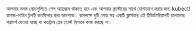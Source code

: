 আপনার সমস্ত নোডগুলিতে শেল অ্যাক্সেস থাকতে হবে এবং আপনার ক্লাস্টারের সাথে যোগাযোগ করার জন্য 
kubectl কমান্ড-লাইন টুলটি কনফিগার করা আবশ্যক। কমপক্ষে দুটি নোড সহ একটি ক্লাস্টারে এই টিউটোরিয়ালটি 
চালানোর পরামর্শ দেওয়া হচ্ছে যা কন্ট্রোল প্লেন হোস্ট হিসাবে কাজ করছে না।
